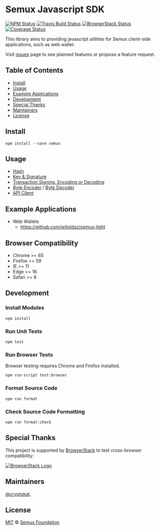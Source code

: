 # Semux Javascript SDK

[![NPM Status](https://img.shields.io/npm/v/semux.svg)](https://www.npmjs.com/package/semux)
[![Travis Build Status](https://travis-ci.org/semuxproject/semux-js-sdk.svg?branch=master)](https://travis-ci.org/semuxproject/semux-js-sdk)
[![BrowserStack Status](https://www.browserstack.com/automate/badge.svg?badge_key=eEVtNGR5NjNKcGdaMVp6N1RldVJsTmRpTTNQeGtQbVlvNER1R2dLWjlyST0tLTlQeG9WSlpJam8xOUIvYUc5NlBNN2c9PQ==--05e005a64351ce1375536b9931466c99c023ac13)](https://www.browserstack.com/automate/public-build/eEVtNGR5NjNKcGdaMVp6N1RldVJsTmRpTTNQeGtQbVlvNER1R2dLWjlyST0tLTlQeG9WSlpJam8xOUIvYUc5NlBNN2c9PQ==--05e005a64351ce1375536b9931466c99c023ac13)
[![Coverage Status](https://coveralls.io/repos/github/semuxproject/semux-js-sdk/badge.svg?branch=master)](https://coveralls.io/github/semuxproject/semux-js-sdk?branch=master)

This library aims to providing javascript utilities for Semux client-side applications, such as web wallet.

Visit [issues](https://github.com/semuxproject/semux-js-sdk/issues) page to see planned features or propose a feature request.

## Table of Contents

- [Install](#install)
- [Usage](#usage)
- [Example Applications](#example-applications)
- [Development](#development)
- [Special Thanks](#special-thanks)
- [Maintainers](#maintainers)
- [License](#license)

## Install

```
npm install --save semux
```

## Usage

- [Hash](https://github.com/semuxproject/semux-js-sdk/blob/master/lib/Hash.spec.ts)
- [Key & Signature](https://github.com/semuxproject/semux-js-sdk/blob/master/lib/Key.spec.ts)
- [Transaction Signing, Encoding or Decoding](https://github.com/semuxproject/semux-js-sdk/blob/master/lib/Transaction.spec.ts)
- [Byte Encoder](https://github.com/semuxproject/semux-js-sdk/blob/master/lib/SimpleDecoder.spec.ts) / [Byte Decoder](https://github.com/semuxproject/semux-js-sdk/blob/master/lib/SimpleDecoder.spec.ts)
- [API Client](https://github.com/semuxproject/semux-js-sdk/blob/master/lib/api/api.spec.ts)

## Example Applications

- Web Wallets
  - https://github.com/witoldsz/semux-light

## Browser Compatibility

- Chrome >= 65
- Firefox >= 59
- IE >= 11
- Edge >= 16
- Safari >= 6

## Development

### Install Modules

```
npm install
```

### Run Unit Tests

```
npm test
``` 

### Run Browser Tests

Browser testing requires Chrome and Firefox installed.

```
npm run-script test:browser
```

### Format Source Code

```
npm run format
```

### Check Source Code Formatting

```
npm run format:check
```

## Special Thanks

This project is supported by [BrowserStack](https://www.browserstack.com/) to test cross-browser compatibility:

[![BrowserStack Logo](https://i.imgur.com/tssTLRk.png)](https://www.browserstack.com/)

## Maintainers

[@cryptokat](https://github.com/cryptokat/).

## License

[MIT](LICENSE) © [Semux Foundation](https://github.com/semuxproject)
